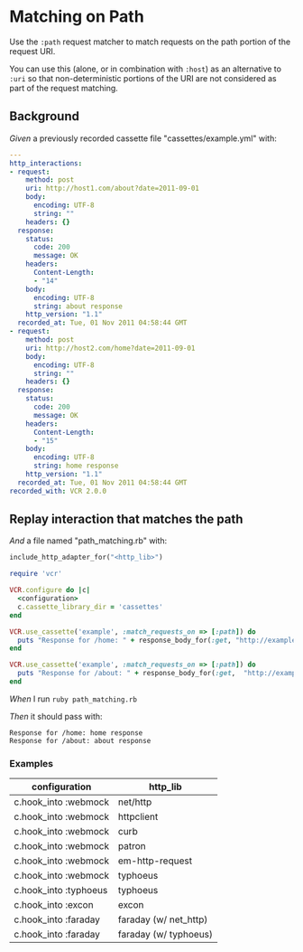 # Matching on Path

Use the `:path` request matcher to match requests on the path portion
  of the request URI.

  You can use this (alone, or in combination with `:host`) as an
  alternative to `:uri` so that non-deterministic portions of the URI
  are not considered as part of the request matching.

## Background

_Given_ a previously recorded cassette file "cassettes/example.yml" with:

```yaml
--- 
http_interactions: 
- request: 
    method: post
    uri: http://host1.com/about?date=2011-09-01
    body: 
      encoding: UTF-8
      string: ""
    headers: {}
  response: 
    status: 
      code: 200
      message: OK
    headers: 
      Content-Length: 
      - "14"
    body: 
      encoding: UTF-8
      string: about response
    http_version: "1.1"
  recorded_at: Tue, 01 Nov 2011 04:58:44 GMT
- request: 
    method: post
    uri: http://host2.com/home?date=2011-09-01
    body: 
      encoding: UTF-8
      string: ""
    headers: {}
  response: 
    status: 
      code: 200
      message: OK
    headers: 
      Content-Length: 
      - "15"
    body: 
      encoding: UTF-8
      string: home response
    http_version: "1.1"
  recorded_at: Tue, 01 Nov 2011 04:58:44 GMT
recorded_with: VCR 2.0.0
```

## Replay interaction that matches the path

_And_ a file named "path_matching.rb" with:

```ruby
include_http_adapter_for("<http_lib>")

require 'vcr'

VCR.configure do |c|
  <configuration>
  c.cassette_library_dir = 'cassettes'
end

VCR.use_cassette('example', :match_requests_on => [:path]) do
  puts "Response for /home: " + response_body_for(:get, "http://example.com/home")
end

VCR.use_cassette('example', :match_requests_on => [:path]) do
  puts "Response for /about: " + response_body_for(:get,  "http://example.com/about")
end
```

_When_ I run `ruby path_matching.rb`

_Then_ it should pass with:

```
Response for /home: home response
Response for /about: about response
```

### Examples

| configuration         | http_lib              |
|-----------------------|-----------------------|
| c.hook_into :webmock  | net/http              |
| c.hook_into :webmock  | httpclient            |
| c.hook_into :webmock  | curb                  |
| c.hook_into :webmock  | patron                |
| c.hook_into :webmock  | em-http-request       |
| c.hook_into :webmock  | typhoeus              |
| c.hook_into :typhoeus | typhoeus              |
| c.hook_into :excon    | excon                 |
| c.hook_into :faraday  | faraday (w/ net_http) |
| c.hook_into :faraday  | faraday (w/ typhoeus) |
